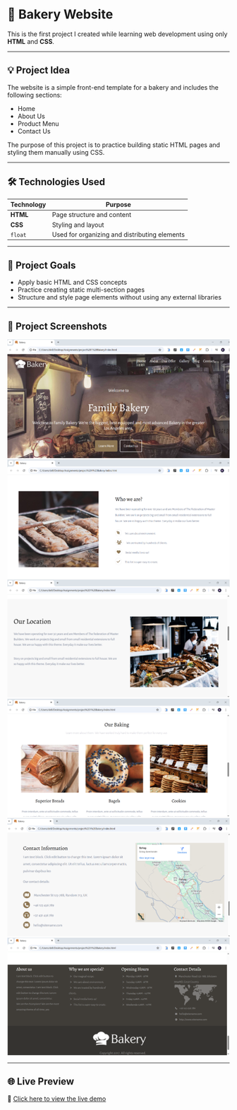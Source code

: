 # 🍞 Bakery Website

This is the first project I created while learning web development using only **HTML** and **CSS**.

---

## 💡 Project Idea

The website is a simple front-end template for a bakery and includes the following sections:
- Home
- About Us
- Product Menu
- Contact Us

The purpose of this project is to practice building static HTML pages and styling them manually using CSS.

---

## 🛠️ Technologies Used

| Technology | Purpose                                      |
|------------|----------------------------------------------|
| **HTML**   | Page structure and content                   |
| **CSS**    | Styling and layout                           |
| `float`    | Used for organizing and distributing elements|

---

## 🎯 Project Goals

- Apply basic HTML and CSS concepts
- Practice creating static multi-section pages
- Structure and style page elements without using any external libraries

---

## 📸 Project Screenshots

![Preview 1](https://github.com/shehab-A-hassan/Bakery/blob/master/images/screenshot/Screenshot%202025-05-16%20160534.png)
![Preview 2](https://github.com/shehab-A-hassan/Bakery/blob/master/images/screenshot/Screenshot%202025-05-16%20160614.png)
![Preview 3](https://github.com/shehab-A-hassan/Bakery/blob/master/images/screenshot/Screenshot%202025-05-16%20160706.png)
![Preview 4](https://github.com/shehab-A-hassan/Bakery/blob/master/images/screenshot/Screenshot%202025-05-16%20160814.png)
![Preview 5](https://github.com/shehab-A-hassan/Bakery/blob/master/images/screenshot/Screenshot%202025-05-16%20160847.png)
![Preview 6](https://github.com/shehab-A-hassan/Bakery/blob/master/images/screenshot/Screenshot%202025-05-16%20160946.png)

---

## 🌐 Live Preview

🔗 [Click here to view the live demo](https://shehab-a-hassan.github.io/Bakery/)
